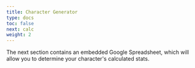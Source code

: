 ```yaml
---
title: Character Generator
type: docs
toc: false
next: calc
weight: 2
---
```


The next section contains an embedded Google Spreadsheet, which will allow you to determine your character's calculated stats.